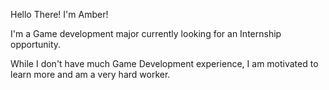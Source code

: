 Hello There! I'm Amber!

I'm a Game development major currently looking for an Internship opportunity.

While I don't have much Game Development experience, I am motivated to learn more and am a very hard worker.
<!---
AmberWebb-dev/AmberWebb-dev is a ✨ special ✨ repository because its `README.md` (this file) appears on your GitHub profile.
You can click the Preview link to take a look at your changes.
--->
